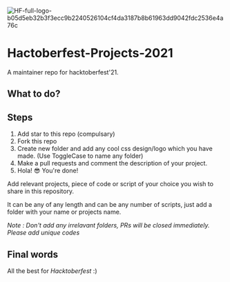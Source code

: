 ![HF-full-logo-b05d5eb32b3f3ecc9b2240526104cf4da3187b8b61963dd9042fdc2536e4a76c](https://hacktoberfest.digitalocean.com/_nuxt/img/logo-hacktoberfest-full.f42e3b1.svg)



# Hactoberfest-Projects-2021
A maintainer repo for hacktoberfest'21.

## What to do?

## Steps
1. Add star to this repo (compulsary)
2. Fork this repo
3. Create new folder and add any cool css design/logo which you have made. (Use ToggleCase to name any folder)
4. Make a pull requests and comment the description of your project.
5. Hola! 😎 You're done!

Add relevant projects, piece of code or script of your choice you wish to share in this repository.

It can be any of any length and can be any number of scripts, just add a folder with your name or projects name.

*Note : Don't add any irrelavant folders, PRs will be closed immediately. Please add unique codes*

## Final words
All the best for *Hacktoberfest* :)